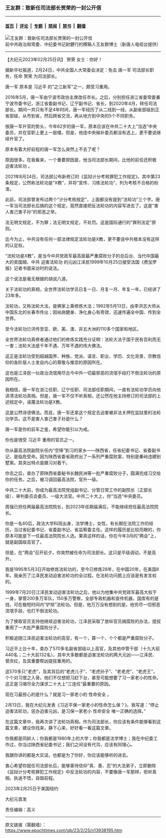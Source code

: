 ### 王友群：致新任司法部长贺荣的一封公开信

---

#### [首页](../../../..?n13938195) &nbsp;|&nbsp; [评论](../../../../../epoch-comment?n13938195) &nbsp;|&nbsp; [专题](../../../../../epoch-special?n13938195) &nbsp;|&nbsp; [禁闻](../../../../../epoch-news?n13938195) &nbsp;|&nbsp; [禁书](../../../../../books?n13938195) &nbsp;|&nbsp; [翻墙](https://github.com/gfw-breaker/nogfw/blob/master/README.md?n13938195)


<div><img alt="王友群：致新任司法部长贺荣的一封公开信" class="attachment-djy_600_400 size-djy_600_400 wp-post-image" src="https://i.epochtimes.com/assets/uploads/2023/02/id13938198-c7f5913707799c49ac458fbbc2dfae88-600x400.jpg"/>
<div class="caption">
 前中共政治局常委、中纪委书记尉健行的撰稿人王友群博士（新唐人电视台提供）
</div></div><hr/><div class="post_content" id="artbody" itemprop="articleBody">
 <!-- article content begin -->
 <p>
  【大纪元2023年02月25日讯】
  <ok href="https://www.epochtimes.com/gb/tag/%E8%B4%BA%E8%8D%A3.html">
   贺荣
  </ok>
  女士：你好！
 </p>
 <p style="font-weight: 400;">
  据新华社报道，2月24日，中共全国人大常委会决定：免去
  <ok href="https://www.epochtimes.com/gb/tag/%E5%94%90%E4%B8%80%E5%86%9B.html">
   唐一军
  </ok>
  司法部长职务，任命
  <ok href="https://www.epochtimes.com/gb/tag/%E8%B4%BA%E8%8D%A3.html">
   贺荣
  </ok>
  为司法部长。
 </p>
 <p style="font-weight: 400;">
  <ok href="https://www.epochtimes.com/gb/tag/%E5%94%90%E4%B8%80%E5%86%9B.html">
   唐一军
  </ok>
  原本是
  <ok href="https://www.epochtimes.com/gb/tag/%E4%B9%A0%E8%BF%91%E5%B9%B3.html">
   习近平
  </ok>
  的“之江新军”之一，颇受习重用。
 </p>
 <p style="font-weight: 400;">
  2016年5月，唐一军由宁波市政协主席改任市长。之后，分别担任浙江省委常委兼宁波市委书记，浙江省委副书记，辽宁副书记、省长，到2020年4月，转任司法部长。期间一共只有不足4年时间，唐一军经历了从二线到一线，从副省部级到正省部级，从市到省，然后跨省交流，再从地方到中央的5个不同职务。
 </p>
 <p style="font-weight: 400;">
  按唐一军升官的势头，今年62岁的唐一军，原本应该在中共二十大上“当选”中央委员，并在官职上更上一层楼。但是，他连中央候补委员都没有选上，更不要说继续升官了。
 </p>
 <p style="font-weight: 400;">
  原本有着大好前程的唐一军怎么突然上不去了呢？
 </p>
 <p style="font-weight: 400;">
  原因很多。在我看来，一个重要原因是，他当司法部长期间，比他的前任还积极
  <ok href="https://www.epochtimes.com/gb/tag/%E8%BF%AB%E5%AE%B3%E6%B3%95%E8%BD%AE%E5%8A%9F.html">
   迫害法轮功
  </ok>
  。
 </p>
 <p style="font-weight: 400;">
  2021年8月24日，司法部公布新修订的《监狱计分考核罪犯工作规定》。其中第23条规定，公然称法轮功是“X教”，并将“宣传、习练法轮功”，列为考核不合格的标准。
 </p>
 <p style="font-weight: 400;">
  此前，司法部曾发布过两个“计分考核规定”，上面都没有提到“法轮功”三个字。唐一军当司法部长后搞的这个规定，竟然直接把反法轮功的内容写进去了。这是“害人害己害子孙”的邪恶之举。
 </p>
 <p style="font-weight: 400;">
  法无明文规定，不为罪；法无明文规定，不处罚。这是国际通行的“罪刑法定”原则。
 </p>
 <p style="font-weight: 400;">
  迄今为止，中共没有任何一部法律规定法轮功是X教，更不要说中共根本没有这样的认定权。
 </p>
 <p style="font-weight: 400;">
  “法轮功是X教”，是当今中共党政军最高层最严重腐败分子的总后台、当代中国最大的卖国贼、中共
  <ok href="https://www.epochtimes.com/gb/tag/%E8%BF%AB%E5%AE%B3%E6%B3%95%E8%BD%AE%E5%8A%9F.html">
   迫害法轮功
  </ok>
  的元凶江泽民1999年10月25日接受法国《费加罗报》记者书面采访时的说法。
 </p>
 <p style="font-weight: 400;">
  这个说法是毫无根据的胡说八道。
 </p>
 <p style="font-weight: 400;">
  关于法轮功的真相，全世界法轮功学员日复一日、月复一月、年复一年，已经讲了23年多。
 </p>
 <p style="font-weight: 400;">
  法轮功，又称法轮大法，是佛家上乘修炼大法；1992年5月13日，由李洪志大师从中国东北的长春市传出；因袪病健身、净化身心有奇效，迅速传遍全中国、传到全世界。
 </p>
 <p style="font-weight: 400;">
  至今法轮功已洪传至亚、欧、美、澳、非五大洲的110多个国家和地区。
 </p>
 <p style="font-weight: 400;">
  全世界法轮功真修者通过他们的修炼实践充分证明：法轮大法于国于民有百利而无一害；法轮大法是千年不遇、万年不遇的伟大佛法。
 </p>
 <p style="font-weight: 400;">
  这正是法轮功受到超越国界、种族、党派、语言、职业、学历、文化背景、宗教信仰的各阶层人士发自内心的尊敬与推崇的原因所在。
 </p>
 <p style="font-weight: 400;">
  这也是江泽民一伙政治流氓用尽古今中外一切最邪恶的流氓手段打不倒法轮功的原因所在。
 </p>
 <p style="font-weight: 400;">
  我相信，唐一军在浙江任职、辽宁任职、司法部任职期间，一直有法轮功学员向他讲清法轮功真相。但是，唐一军不仅不听真相，还公然在他主持修订的司法部的上述规定中，诬蔑法轮功是X教。
 </p>
 <p style="font-weight: 400;">
  这是公然诽谤佛法。而且，唐一军还拿这个规定去迫害被非法关押在监狱里的法轮功学员。这不是害人害己害子孙是什么？
 </p>
 <p style="font-weight: 400;">
  唐一军是你的前车之鉴，希望你能引以为戒。
 </p>
 <p style="font-weight: 400;">
  你也是很受
  <ok href="https://www.epochtimes.com/gb/tag/%E4%B9%A0%E8%BF%91%E5%B9%B3.html">
   习近平
  </ok>
  重用的官员之一。
 </p>
 <p style="font-weight: 400;">
  你从最高法院副院长任内“空降”到习的家乡——陕西省，任省纪委书记、省委副书记，是临危受命。因为陕西省委省政府出了一系列严重腐败案，特别是秦岭违建别墅案。其突出特点是跟习对着干。
 </p>
 <p style="font-weight: 400;">
  你去之后，查办了原陕西省委秘书长魏民洲等一批严重腐败分子，圆满完成习交给你的任务。之后，被习调回最高法院，官升一级。
 </p>
 <p style="font-weight: 400;">
  中共二十大前，你成为最高法院党组副书记、分管日常工作的副院长（正部长级）、审判委员会委员、一级大法官。中共二十大上，你“当选”中央委员。
 </p>
 <p style="font-weight: 400;">
  周强已担任两届最高法院院长，到2023年任期届满后，不能继续担任最高法院院长。
 </p>
 <p style="font-weight: 400;">
  你是一名60后，政法大学科班出身，法学博士，女性，有长期在法院工作的经历，当过省纪委书记、省委副书记、省监察委主任。这样的履历是比较亮眼的，你原本可能是下一任最高法院院长人选。果真这样的话，你在今年3月的“两会”上，就是副国级高官了。
 </p>
 <p style="font-weight: 400;">
  但是，在“两会”召开前夕，你突然被任命为司法部长。这只是平级调动，不是高升。
 </p>
 <p style="font-weight: 400;">
  我是1995年5月3日开始修炼法轮功的，至今已修炼28年，在中国20年，在美国8年。我亲历了江泽民发动迫害法轮功的全过程。在法轮功问题上应该是有发言权的。
 </p>
 <p style="font-weight: 400;">
  1999年7月20日江泽民发动迫害法轮功之后，他以为他集中共党政军最高大权于一身，掌管200多万军队，150多万警察，全部专政机器和宣传机器，国库有的是钱，可在极短时间内“铲除”法轮功。但是，他万万没有想到的是，他穷尽一切邪恶流氓手段，也打不倒法轮功。
 </p>
 <p style="font-weight: 400;">
  为了换取官员支持他继续迫害法轮功，江泽民采取了放纵官员搞腐败的办法，提拔重用了一大批严重腐败分子。
 </p>
 <p style="font-weight: 400;">
  积极追随江泽民迫害法轮功的高官，有一个，算一个，个个都是严重腐败分子。
 </p>
 <p style="font-weight: 400;">
  习近平上台十年，查办了570多名副省部级以上高官，及其他中管干部（十九大前440名；二十大前132名）。其中大多数都是迫害法轮功的两大元凶——江泽民、曾庆红，及其重要帮凶提拔重用的。
 </p>
 <p style="font-weight: 400;">
  这570多只“老虎”，及其背后的“老虎儿子”、“老虎孙子”、“老老虎”、“老虎王”，个个对习恨之入骨。他们不仅想把习赶下台，甚至可能想要了习一家老小的性命。这正是习竭尽全力谋求二十大上“三连任”最重要的原因。
 </p>
 <p style="font-weight: 400;">
  现在习最担心的是什么？就是习一家老小的
  <ok href="https://www.epochtimes.com/gb/tag/%E6%80%A7%E5%91%BD%E5%AE%89%E5%85%A8.html">
   性命安全
  </ok>
  。
 </p>
 <p style="font-weight: 400;">
  2月13日，我在大纪元发表《习近平保一家老小的性命怎么保？》。我写道：“停止迫害法轮功，惩办迫害元凶，是习保一家老小
  <ok href="https://www.epochtimes.com/gb/tag/%E6%80%A7%E5%91%BD%E5%AE%89%E5%85%A8.html">
   性命安全
  </ok>
  唯一正确的选择。”
 </p>
 <p style="font-weight: 400;">
  在这篇文章中，我再次讲了法轮功真相。作为司法部长，你应该有条件能够看到这篇文章，建议你找来，静下心来，好好看一看这篇文章。
 </p>
 <p style="font-weight: 400;">
  你我都是同龄人；你我都是1980年上的大学；你我都是法学博士；我在中纪委工作过，你当过陕西省纪委书记；我们之间没有代沟，应该有同理心。
 </p>
 <p style="font-weight: 400;">
  我跟你讲的都是大实话，也都是为了你好，你应该能够听的进去。
 </p>
 <p style="font-weight: 400;">
  衷心希望你就任司法部长后，能够善待信仰“真、善、忍”的大法弟子，立即删除《监狱计分考核罪犯工作规定》中反法轮功的内容，不要像唐一军那样，拒听真相，执迷不悟，自毁前程。
 </p>
 <p style="font-weight: 400;">
  2023年2月25日于美国纽约
 </p>
 <p style="font-weight: 400;">
  大纪元首发
 </p>
 <p style="font-weight: 400;">
  责任编辑：高义
 </p>
 <!-- article content end -->
 <div id="below_article_ad">
 </div>
</div>


---

原文链接（需翻墙）：https://www.epochtimes.com/gb/23/2/25/n13938195.htm